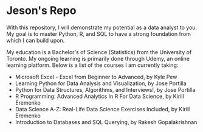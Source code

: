# Jeson's Repo
With this repository, I will demonstrate my potential as a data analyst to you. My goal is to master Python, R, and SQL to have a strong foundation from which I can build upon.

My education is a Bachelor's of Science (Statistics) from the University of Toronto. My ongoing learning is primarily done through Udemy, an online learning platform. Below is a list of the courses I am currently taking:

- Microsoft Excel - Excel from Beginner to Advanced, by Kyle Pew
- Learning Python for Data Analysis and Visualization, by Jose Portilla
- Python for Data Structures, Algorithms, and Interviews!, by Jose Portilla
- R Programming: Advanced Analytics In R For Data Science, by Kirill Eremenko
- Data Science A-Z: Real-Life Data Science Exercises Included, by Kirill Eremenko
- Introduction to Databases and SQL Querying, by Rakesh Gopalakrishnan
